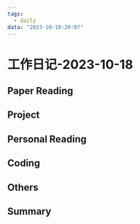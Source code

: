 ```yaml
---
tags:
  - daily
data: "2023-10-18:20:07"
---
```

# 工作日记-2023-10-18
## Paper Reading
## Project

## Personal Reading
## Coding
## Others
## Summary

